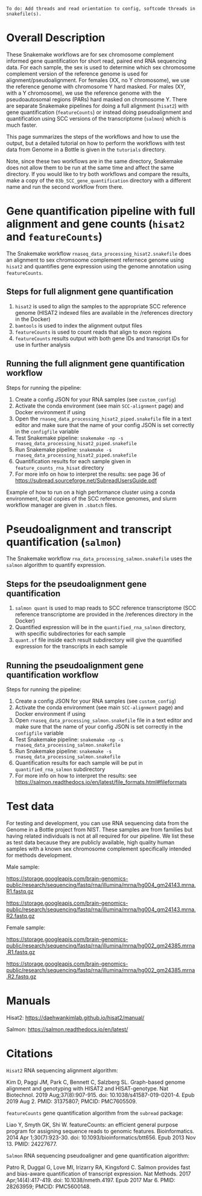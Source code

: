 `To do: Add threads and read orientation to config, softcode threads in snakefile(s).`

# Overall Description

These Snakemake workflows are for sex chromosome complement informed gene quantification for short read, paired end RNA sequencing data.  For each sample, the sex is used to determine which sex chromosome complement version of the reference genome is used for alignment/pseudoalignment.  For females (XX, no Y chromosome),  we use the reference genome with chromosome Y hard masked.  For males (XY, with a Y chromosome), we use the reference genome with the pseudoautosomal regions (PARs) hard masked on chromosome Y.  There are separate Snakemake pipelines for doing a full alignment (`hisat2`) with gene quantification (`featureCounts`) or instead doing pseudoalignment and quantification using SCC versions of the transcriptome (`salmon`) which is much faster.  

This page summarizes the steps of the workflows and how to use the output, but a detailed tutorial on how to perform the workflows with test data from Genome in a Bottle is given in the `tutorials` directory.

Note, since these two workflows are in the same directory, Snakemake does not allow them to be run at the same time and affect the same directory.  If you would like to try both workflows and compare the results, make a copy of the `03b_SCC_gene_quantification` directory with a different name and run the second workflow from there.

# Gene quantification pipeline with full alignment and gene counts (`hisat2` and `featureCounts`)

The Snakemake workflow `rnaseq_data_processing_hisat2.snakefile` does an alignment to sex chromsoome complement refernece genome using `hisat2` and quantifies gene expression using the genome annotation using `featureCounts`.  

## Steps for full alignment gene quantification 
1. `hisat2` is used to align the samples to the appropriate SCC reference genome (HISAT2 indexed files are available in the /references directory in the Docker)
2. `bamtools` is used to index the alignment output files
3. `featureCounts` is used to count reads that align to exon regions
4. `featureCounts` results output with both gene IDs and transcript IDs for use in further analysis

## Running the full alignment gene quantification workflow

Steps for running the pipeline: 

1) Create a config JSON for your RNA samples (see `custom_config`) 
2) Activate the conda environment (see main `SCC-alignment` page) and Docker environment if using
3) Open the `rnaseq_data_processing_hisat2_piped.snakefile` file in a text editor and make sure that the name of your config JSON is set correctly in the `configfile` variable
4) Test Snakemake pipeline: `snakemake -np -s rnaseq_data_processing_hisat2_piped.snakefile`
5) Run Snakemake pipeline: `snakemake -s rnaseq_data_processing_hisat2_piped.snakefile`
6) Quantification results for each sample given in `feature_counts_rna_hisat` directory
7) For more info on how to interpret the results: see page 36 of https://subread.sourceforge.net/SubreadUsersGuide.pdf 

Example of how to run on a high performance cluster using a conda environment, local copies of the SCC reference genomes, and slurm workflow manager are given in `.sbatch` files.

# Pseudoalignment and transcript quantification (`salmon`)

The Snakemake workflow `rna_data_processing_salmon.snakefile` uses the `salmon` algorithm to quantify expression.  

## Steps for the pseudoalignment gene quantification 
1. `salmon quant` is used to map reads to SCC reference transcriptome (SCC reference transcriptome are provided in the /references directory in the Docker)
2. Quantified expression will be in the `quantified_rna_salmon` directory, with specific subdirectories for each sample
3. `quant.sf` file inside each result subdirectory will give the quantified expression for the transcripts in each sample

## Running the pseudoalignment gene quantification workflow

Steps for running the pipeline: 

1) Create a config JSON for your RNA samples (see `custom_config`) 
2) Activate the conda environment (see main `SCC-alignment` page) and Docker environment if using
3) Open `rnaseq_data_processing_salmon.snakefile` file in a text editor and make sure that the name of your config JSON is set correctly in the `configfile` variable
4) Test Snakemake pipeline: `snakemake -np -s rnaseq_data_processing_salmon.snakefile`
5) Run Snakemake pipeline: `snakemake -s rnaseq_data_processing_salmon.snakefile`
6) Quantification results for each sample will be put in `quantified_rna_salmon` subdirectory
7) For more info on how to interpret the results: see https://salmon.readthedocs.io/en/latest/file_formats.html#fileformats 

# Test data

For testing and development, you can use RNA sequencing data from the Genome in a Bottle project from NIST. These samples are from families but having related individuals is not at all required for our pipeline. We list these as test data because they are publicly available, high quality human samples with a known sex chromosome complement specifically intended for methods development.

Male sample: 

https://storage.googleapis.com/brain-genomics-public/research/sequencing/fastq/rna/illumina/mrna/hg004_gm24143.mrna.R1.fastq.gz

https://storage.googleapis.com/brain-genomics-public/research/sequencing/fastq/rna/illumina/mrna/hg004_gm24143.mrna.R2.fastq.gz

Female sample: 

https://storage.googleapis.com/brain-genomics-public/research/sequencing/fastq/rna/illumina/mrna/hg002_gm24385.mrna.R1.fastq.gz

https://storage.googleapis.com/brain-genomics-public/research/sequencing/fastq/rna/illumina/mrna/hg002_gm24385.mrna.R2.fastq.gz

# Manuals

Hisat2: https://daehwankimlab.github.io/hisat2/manual/

Salmon: https://salmon.readthedocs.io/en/latest/

# Citations

`Hisat2` RNA sequencing alignment algorithm: 

Kim D, Paggi JM, Park C, Bennett C, Salzberg SL. Graph-based genome alignment and genotyping with HISAT2 and HISAT-genotype. Nat Biotechnol. 2019 Aug;37(8):907-915. doi: 10.1038/s41587-019-0201-4. Epub 2019 Aug 2. PMID: 31375807; PMCID: PMC7605509.

`featureCounts` gene quantification algorithm from the `subread` package:

Liao Y, Smyth GK, Shi W. featureCounts: an efficient general purpose program for assigning sequence reads to genomic features. Bioinformatics. 2014 Apr 1;30(7):923-30. doi: 10.1093/bioinformatics/btt656. Epub 2013 Nov 13. PMID: 24227677.

`Salmon` RNA sequencing pseudoaligner and gene quantification algorithm:

Patro R, Duggal G, Love MI, Irizarry RA, Kingsford C. Salmon provides fast and bias-aware quantification of transcript expression. Nat Methods. 2017 Apr;14(4):417-419. doi: 10.1038/nmeth.4197. Epub 2017 Mar 6. PMID: 28263959; PMCID: PMC5600148.

